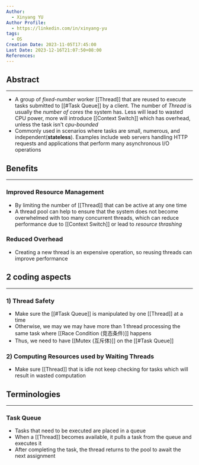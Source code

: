 ```yaml
---
Author:
  - Xinyang YU
Author Profile:
  - https://linkedin.com/in/xinyang-yu
tags:
  - OS
Creation Date: 2023-11-05T17:45:00
Last Date: 2023-12-16T21:07:50+08:00
References: 
---
```

## Abstract
---
- A group of *fixed-number* worker [[Thread]] that are reused to execute tasks submitted to [[#Task Queue]] by a client. The number of *Thread* is usually the *number of cores* the system has. Less will lead to wasted CPU power, more will introduce [[Context Switch]] which has overhead, unless the task isn't *cpu-bounded*
- Commonly used in scenarios where tasks are small, numerous, and independent(**stateless**). Examples include web servers handling HTTP requests and applications that perform many asynchronous I/O operations

## Benefits
---
### Improved Resource Management
- By limiting the number of [[Thread]] that can be active at any one time
- A thread pool can help to ensure that the system does not become overwhelmed with too many concurrent threads, which can reduce performance due to [[Context Switch]] or lead to *resource thrashing*
### Reduced Overhead
- Creating a new thread is an expensive operation, so reusing threads can improve performance

## 2 coding aspects
---
### 1) Thread Safety
- Make sure the [[#Task Queue]] is manipulated by one [[Thread]] at a time
- Otherwise, we may we may have more than 1 thread processing the same task where [[Race Condition (竞态条件)]] happens
- Thus, we need to have [[Mutex (互斥体)]] on the [[#Task Queue]]

### 2) Computing Resources used by Waiting Threads
- Make sure [[Thread]] that is idle not keep checking for tasks which will result in wasted computation




## Terminologies 
---
### Task Queue
- Tasks that need to be executed are placed in a queue
- When a [[Thread]] becomes available, it pulls a task from the queue and executes it
- After completing the task, the thread returns to the pool to await the next assignment